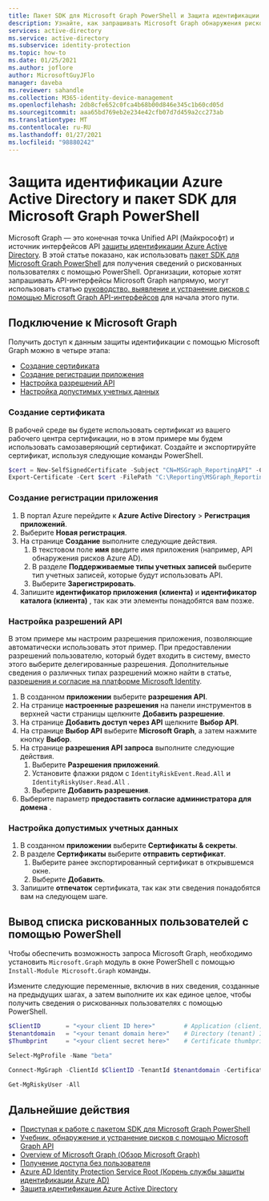 ```yaml
---
title: Пакет SDK для Microsoft Graph PowerShell и Защита идентификации Azure Active Directory
description: Узнайте, как запрашивать Microsoft Graph обнаружения рисков и связанные сведения из Azure Active Directory
services: active-directory
ms.service: active-directory
ms.subservice: identity-protection
ms.topic: how-to
ms.date: 01/25/2021
ms.author: joflore
author: MicrosoftGuyJFlo
manager: daveba
ms.reviewer: sahandle
ms.collection: M365-identity-device-management
ms.openlocfilehash: 2db8cfe652c0fca4b68b00d846e345c1b60cd05d
ms.sourcegitcommit: aaa65bd769eb2e234e42cfb07d7d459a2cc273ab
ms.translationtype: MT
ms.contentlocale: ru-RU
ms.lasthandoff: 01/27/2021
ms.locfileid: "98880242"
---
```

# <a name="azure-active-directory-identity-protection-and-the-microsoft-graph-powershell-sdk"></a>Защита идентификации Azure Active Directory и пакет SDK для Microsoft Graph PowerShell

Microsoft Graph — это конечная точка Unified API (Майкрософт) и источник интерфейсов API [защиты идентификации Azure Active Directory](./overview-identity-protection.md). В этой статье показано, как использовать [пакет SDK для Microsoft Graph PowerShell](/graph/powershell/get-started) для получения сведений о рискованных пользователях с помощью PowerShell. Организации, которые хотят запрашивать API-интерфейсы Microsoft Graph напрямую, могут использовать статью [руководство. выявление и устранение рисков с помощью Microsoft Graph API-интерфейсов](/graph/tutorial-riskdetection-api) для начала этого пути.


## <a name="connect-to-microsoft-graph"></a>Подключение к Microsoft Graph

Получить доступ к данным защиты идентификации с помощью Microsoft Graph можно в четыре этапа:

- [Создание сертификата](#create-a-certificate)
- [Создание регистрации приложения](#create-a-new-app-registration)
- [Настройка разрешений API](#configure-api-permissions)
- [Настройка допустимых учетных данных](#configure-a-valid-credential)

### <a name="create-a-certificate"></a>Создание сертификата

В рабочей среде вы будете использовать сертификат из вашего рабочего центра сертификации, но в этом примере мы будем использовать самозаверяющий сертификат. Создайте и экспортируйте сертификат, используя следующие команды PowerShell.

```powershell
$cert = New-SelfSignedCertificate -Subject "CN=MSGraph_ReportingAPI" -CertStoreLocation "Cert:\CurrentUser\My" -KeyExportPolicy Exportable -KeySpec Signature -KeyLength 2048 -KeyAlgorithm RSA -HashAlgorithm SHA256
Export-Certificate -Cert $cert -FilePath "C:\Reporting\MSGraph_ReportingAPI.cer"
```

### <a name="create-a-new-app-registration"></a>Создание регистрации приложения

1. В портал Azure перейдите к **Azure Active Directory**  >  **Регистрация приложений**.
1. Выберите **Новая регистрация**.
1. На странице **Создание** выполните следующие действия.
   1. В текстовом поле **имя** введите имя приложения (например, API обнаружения рисков Azure AD).
   1. В разделе **Поддерживаемые типы учетных записей** выберите тип учетных записей, которые будут использовать API.
   1. Выберите **Зарегистрировать**.
1. Запишите **идентификатор приложения (клиента)** и **идентификатор каталога (клиента)** , так как эти элементы понадобятся вам позже.

### <a name="configure-api-permissions"></a>Настройка разрешений API

В этом примере мы настроим разрешения приложения, позволяющие автоматически использовать этот пример. При предоставлении разрешений пользователю, который будет входить в систему, вместо этого выберите делегированные разрешения. Дополнительные сведения о различных типах разрешений можно найти в статье, [разрешения и согласие на платформе Microsoft Identity](../develop/v2-permissions-and-consent.md#permission-types).

1. В созданном **приложении** выберите **разрешения API**.
1. На странице **настроенные разрешения** на панели инструментов в верхней части страницы щелкните **Добавить разрешение**.
1. На странице **Добавить доступ через API** щелкните **Выбор API**.
1. На странице **Выбор API** выберите **Microsoft Graph**, а затем нажмите кнопку **Выбор**.
1. На странице **разрешения API запроса** выполните следующие действия. 
   1. Выберите **Разрешения приложений**.
   1. Установите флажки рядом с `IdentityRiskEvent.Read.All` и `IdentityRiskyUser.Read.All` .
   1. Выберите **Добавить разрешения**.
1. Выберите параметр **предоставить согласие администратора для домена** . 

### <a name="configure-a-valid-credential"></a>Настройка допустимых учетных данных

1. В созданном **приложении** выберите **Сертификаты & секреты**.
1. В разделе **Сертификаты** выберите **отправить сертификат**.
   1. Выберите ранее экспортированный сертификат в открывшемся окне.
   1. Выберите **Добавить**.
1. Запишите **отпечаток** сертификата, так как эти сведения понадобятся вам на следующем шаге.

## <a name="list-risky-users-using-powershell"></a>Вывод списка рискованных пользователей с помощью PowerShell

Чтобы обеспечить возможность запроса Microsoft Graph, необходимо установить `Microsoft.Graph` модуль в окне PowerShell с помощью `Install-Module Microsoft.Graph` команды.

Измените следующие переменные, включив в них сведения, созданные на предыдущих шагах, а затем выполните их как единое целое, чтобы получить сведения о рискованных пользователях с помощью PowerShell.

```powershell
$ClientID       = "<your client ID here>"        # Application (client) ID gathered when creating the app registration
$tenantdomain   = "<your tenant domain here>"    # Directory (tenant) ID gathered when creating the app registration
$Thumbprint     = "<your client secret here>"    # Certificate thumbprint gathered when configuring your credential

Select-MgProfile -Name "beta"
  
Connect-MgGraph -ClientId $ClientID -TenantId $tenantdomain -CertificateThumbprint $Thumbprint

Get-MgRiskyUser -All
```

## <a name="next-steps"></a>Дальнейшие действия

- [Приступая к работе с пакетом SDK для Microsoft Graph PowerShell](/graph/powershell/get-started)
- [Учебник. обнаружение и устранение рисков с помощью Microsoft Graph API](/graph/tutorial-riskdetection-api)
- [Overview of Microsoft Graph (Обзор Microsoft Graph)](https://developer.microsoft.com/graph/docs)
- [Получение доступа без пользователя](/graph/auth-v2-service)
- [Azure AD Identity Protection Service Root (Корень службы защиты идентификации Azure AD)](/graph/api/resources/identityprotectionroot)
- [Защита идентификации Azure Active Directory](./overview-identity-protection.md)
